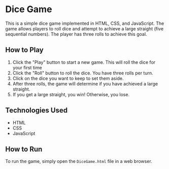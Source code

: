 # Dice Game

This is a simple dice game implemented in HTML, CSS, and JavaScript. The game allows players to roll dice and attempt to achieve a large straight (five sequential numbers). The player has three rolls to achieve this goal.

## How to Play

1. Click the "Play" button to start a new game. This will roll the dice for your first time
2. Click the "Roll" button to roll the dice. You have three rolls per turn.
3. Click on the dice you want to keep to set them aside.
4. After three rolls, the game will determine if you have achieved a large straight.
5. If you get a large straight, you win! Otherwise, you lose.

## Technologies Used

- HTML
- CSS
- JavaScript

## How to Run

To run the game, simply open the `DiceGame.html` file in a web browser.
